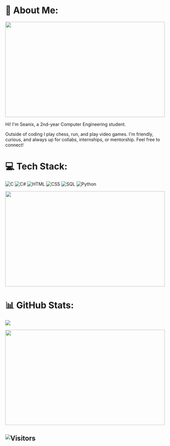 # 💫 About Me:
<img src="https://media.giphy.com/media/6uGhT1O4sxpi8/giphy.gif" width="100%" height="300px" style="object-fit:cover;" />

Hi! I'm Seanix, a 2nd-year Computer Engineering student.

Outside of coding I play chess, run, and play video games. I'm friendly, curious, and always up for collabs, internships, or mentorship.
Feel free to connect!

# 💻 Tech Stack:

![C](https://img.shields.io/badge/c-%2300599C.svg?style=for-the-badge&logo=c&logoColor=white)
![C#](https://img.shields.io/badge/c%23-%23239120.svg?style=for-the-badge&logo=csharp&logoColor=white)
![HTML](https://img.shields.io/badge/html5-%23E34F26.svg?style=for-the-badge&logo=html5&logoColor=white)
![CSS](https://img.shields.io/badge/css3-%231572B6.svg?style=for-the-badge&logo=css3&logoColor=white)
![SQL](https://img.shields.io/badge/sql-%230074D9.svg?style=for-the-badge&logo=mysql&logoColor=white)
![Python](https://img.shields.io/badge/python-%233776AB.svg?style=for-the-badge&logo=python&logoColor=white)

<img src="https://media.giphy.com/media/JIX9t2j0ZTN9S/giphy.gif" width="100%" height="300px" style="object-fit:cover;" />

# 📊 GitHub Stats:

![](https://nirzak-streak-stats.vercel.app/?user=seanixreal&theme=dark&hide_border=false)<br/>

<img src="https://media2.giphy.com/media/v1.Y2lkPTc5MGI3NjExanJqbnhtZDNjMWhlYmI2bnRqbnV4cnFjcTBvdTUwa2NsbDNqaXd6byZlcD12MV9pbnRlcm5hbF9naWZfYnlfaWQmY3Q9Zw/1kkxWqT5nvLXupUTwK/giphy.gif" width="100%" height="300px" style="object-fit:cover;" />

![Visitors](https://komarev.com/ghpvc/?username=seanixreal)
---
<!-- Proudly created with GPRM ( https://gprm.itsvg.in ) -->
